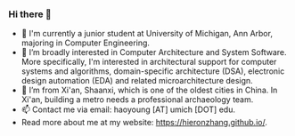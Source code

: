 ### Hi there 👋




- 🔭 I'm currently a junior student at University of Michigan, Ann Arbor, majoring in Computer Engineering.
- 🌱 I’m broadly interested in Computer Architecture and System Software. More specifically, I'm interested in architectural support for computer systems and algorithms, domain-specific architecture (DSA), electronic design automation (EDA) and related microarchitecture design.
- 🤔 I’m from Xi'an, Shaanxi, which is one of the oldest cities in China. In Xi'an, building a metro needs a professional archaeology team.
- 📫 Contact me via email: haoyoung [AT] umich [DOT] edu.
- Read more about me at my website: https://hieronzhang.github.io/.


